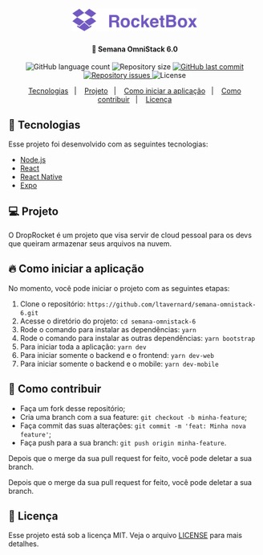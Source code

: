 <h1 align="center">
  <img alt="DropRocket" title="#DropRocket" src=".github/logo.png" width="250px" />
</h1>

<h4 align="center">
  🚀 Semana OmniStack 6.0
</h4>

<p align="center">
  <img alt="GitHub language count" src="https://img.shields.io/github/languages/count/ltavernard/semana-omnistack-6">

  <img alt="Repository size" src="https://img.shields.io/github/repo-size/ltavernard/semana-omnistack-6">

  <a href="https://github.com/ltavernard/semana-omnistack-6/commits/master">
    <img alt="GitHub last commit" src="https://img.shields.io/github/last-commit/ltavernard/semana-omnistack-6">
  </a>

  <a href="https://github.com/ltavernard/semana-omnistack-6/issues">
    <img alt="Repository issues" src="https://img.shields.io/github/issues/ltavernard/semana-omnistack-6">
  </a>

  <img alt="License" src="https://img.shields.io/badge/license-MIT-brightgreen">
</p>

<p align="center">
  <a href="#-tecnologias">Tecnologias</a>&nbsp;&nbsp;&nbsp;|&nbsp;&nbsp;&nbsp;
  <a href="#-projeto">Projeto</a>&nbsp;&nbsp;&nbsp;|&nbsp;&nbsp;&nbsp;
  <a href="#-como-iniciar-a-aplicação">Como iniciar a aplicação</a>&nbsp;&nbsp;&nbsp;|&nbsp;&nbsp;&nbsp;
  <a href="#-como-contribuir">Como contribuir</a>&nbsp;&nbsp;&nbsp;|&nbsp;&nbsp;&nbsp;
  <a href="#-licença">Licença</a>
</p>

## 🚀 Tecnologias

Esse projeto foi desenvolvido com as seguintes tecnologias:

- [Node.js](https://nodejs.org/en/)
- [React](https://reactjs.org/)
- [React Native](https://facebook.github.io/react-native/)
- [Expo](https://expo.io/)

## 💻 Projeto

O DropRocket é um projeto que visa servir de cloud pessoal para os devs que queiram armazenar seus arquivos na nuvem.

## 🔥 Como iniciar a aplicação

No momento, você pode iniciar o projeto com as seguintes etapas:

1. Clone o repositório: `https://github.com/ltavernard/semana-omnistack-6.git`
2. Acesse o diretório do projeto: `cd semana-omnistack-6`
3. Rode o comando para instalar as dependências: `yarn`
4. Rode o comando para instalar as outras dependências: `yarn bootstrap`
5. Para iniciar toda a aplicação: `yarn dev`
6. Para iniciar somente o backend e o frontend: `yarn dev-web`
6. Para iniciar somente o backend e o mobile: `yarn dev-mobile`

## 🤔 Como contribuir

- Faça um fork desse repositório;
- Cria uma branch com a sua feature: `git checkout -b minha-feature`;
- Faça commit das suas alterações: `git commit -m 'feat: Minha nova feature'`;
- Faça push para a sua branch: `git push origin minha-feature`.

Depois que o merge da sua pull request for feito, você pode deletar a sua branch.

Depois que o merge da sua pull request for feito, você pode deletar a sua branch.

## 📝 Licença

Esse projeto está sob a licença MIT. Veja o arquivo [LICENSE](LICENSE.md) para mais detalhes.

